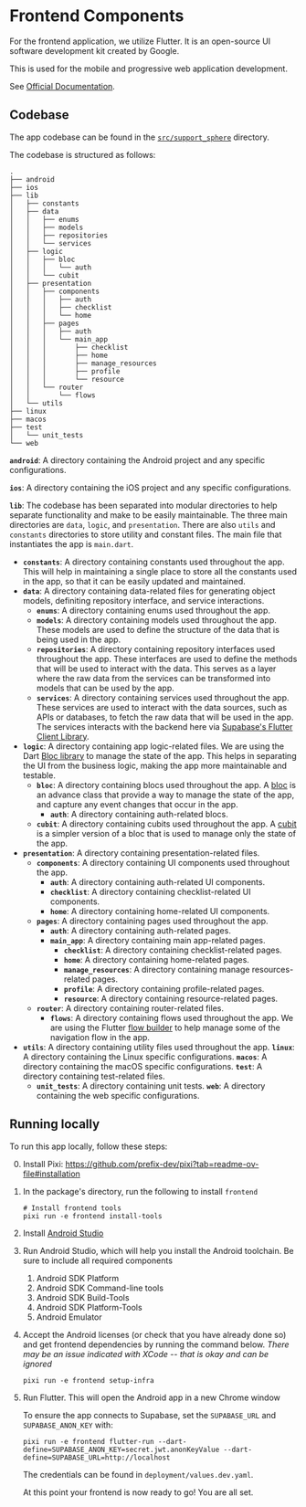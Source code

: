 # Frontend Components

For the frontend application, we utilize Flutter.
It is an open-source UI software development kit created by Google.

This is used for the mobile and progressive web application development.

See [Official Documentation](https://flutter.dev/docs).

## Codebase

The app codebase can be found in the
[`src/support_sphere`](https://github.com/UW-THINKlab/resilience/tree/main/src/support_sphere) directory.

The codebase is structured as follows:

```console
.
├── android
├── ios
├── lib
│   ├── constants
│   ├── data
│   │   ├── enums
│   │   ├── models
│   │   ├── repositories
│   │   └── services
│   ├── logic
│   │   ├── bloc
│   │   │   └── auth
│   │   └── cubit
│   ├── presentation
│   │   ├── components
│   │   │   ├── auth
│   │   │   ├── checklist
│   │   │   └── home
│   │   ├── pages
│   │   │   ├── auth
│   │   │   └── main_app
│   │   │       ├── checklist
│   │   │       ├── home
│   │   │       ├── manage_resources
│   │   │       ├── profile
│   │   │       └── resource
│   │   └── router
│   │       └── flows
│   └── utils
├── linux
├── macos
├── test
│   └── unit_tests
└── web
```

**`android`**: A directory containing the Android project and any specific configurations.

**`ios`**: A directory containing the iOS project and any specific configurations.

**`lib`**: The codebase has been separated into modular directories to help separate
functionality and make to be easily maintainable.
The three main directories are `data`, `logic`, and `presentation`.
There are also `utils` and `constants` directories to store utility and constant files.
The main file that instantiates the app is `main.dart`.

- **`constants`**: A directory containing constants used throughout the app.
This will help in maintaining a single place to store all the constants used in the app, so that it can be easily updated and maintained.
- **`data`**: A directory containing data-related files for generating object models, definiting repository interface, and service interactions.
  - **`enums`**: A directory containing enums used throughout the app.
  - **`models`**: A directory containing models used throughout the app. These models are used to define the structure of the data that is being used in the app.
  - **`repositories`**: A directory containing repository interfaces used throughout the app. These interfaces are used to define the methods that will be used to interact with the data. This serves as a layer where the raw data from the services can be transformed into models that can be used by the app.
  - **`services`**: A directory containing services used throughout the app. These services are used to interact with the data sources, such as APIs or databases, to fetch the raw data that will be used in the app. The services interacts with the backend here via [Supabase's Flutter Client Library](https://supabase.com/docs/reference/dart/start).
- **`logic`**: A directory containing app logic-related files.
We are using the Dart [Bloc library](https://bloclibrary.dev/) to manage the state of the app. This helps in separating the UI from the business logic, making the app more maintainable and testable.
    - **`bloc`**: A directory containing blocs used throughout the app.
    A [bloc](https://bloclibrary.dev/bloc-concepts/#bloc) is an advance class that provide a way to manage the state of the app,
    and capture any event changes that occur in the app.
        - **`auth`**: A directory containing auth-related blocs.
    - **`cubit`**: A directory containing cubits used throughout the app.
    A [cubit](https://bloclibrary.dev/bloc-concepts/#cubit) is a simpler version of a bloc that is used to manage only the state of the app.
- **`presentation`**: A directory containing presentation-related files.
    - **`components`**: A directory containing UI components used throughout the app.
        - **`auth`**: A directory containing auth-related UI components.
        - **`checklist`**: A directory containing checklist-related UI components.
        - **`home`**: A directory containing home-related UI components.
    - **`pages`**: A directory containing pages used throughout the app.
        - **`auth`**: A directory containing auth-related pages.
        - **`main_app`**: A directory containing main app-related pages.
            - **`checklist`**: A directory containing checklist-related pages.
            - **`home`**: A directory containing home-related pages.
            - **`manage_resources`**: A directory containing manage resources-related pages.
            - **`profile`**: A directory containing profile-related pages.
            - **`resource`**: A directory containing resource-related pages.
    - **`router`**: A directory containing router-related files.
        - **`flows`**: A directory containing flows used throughout the app.
        We are using the Flutter [flow builder](https://pub.dev/packages/flow_builder) to help manage some of the navigation flow in the app.
- **`utils`**: A directory containing utility files used throughout the app.
**`linux`**: A directory containing the Linux specific configurations.
**`macos`**: A directory containing the macOS specific configurations.
**`test`**: A directory containing test-related files.
    - **`unit_tests`**: A directory containing unit tests.
**`web`**: A directory containing the web specific configurations.

## Running locally

To run this app locally, follow these steps:

0. Install Pixi: https://github.com/prefix-dev/pixi?tab=readme-ov-file#installation
1. In the package's directory, run the following to install `frontend`

   ```console
   # Install frontend tools
   pixi run -e frontend install-tools
   ```
2. Install [Android Studio](https://developer.android.com/studio)
3. Run Android Studio, which will help you install the Android toolchain. Be sure to include all required components
   1. Android SDK Platform
   2. Android SDK Command-line tools
   3. Android SDK Build-Tools
   4. Android SDK Platform-Tools
   5. Android Emulator

4. Accept the Android licenses (or check that you have already done so) and get frontend dependencies
   by running the command below. *There may be an issue indicated with XCode -- that is okay and can be ignored*
   
   ```console
   pixi run -e frontend setup-infra
   ```

5. Run Flutter. This will open the Android app in a new Chrome window
   
   To ensure the app connects to Supabase, set the `SUPABASE_URL` and `SUPABASE_ANON_KEY` with:

   ```console
   pixi run -e frontend flutter-run --dart-define=SUPABASE_ANON_KEY=secret.jwt.anonKeyValue --dart-define=SUPABASE_URL=http://localhost
   ```
   The credentials can be found in `deployment/values.dev.yaml`.

   At this point your frontend is now ready to go! You are all set.
